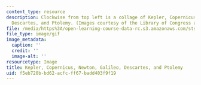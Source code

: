 ```yaml
---
content_type: resource
description: Clockwise from top left is a collage of Kepler, Copernicus, Newton, Galileo,
  Descartes, and Ptolemy. (Images courtesy of the Library of Congress and NASA.)
file: /media/https%3A/open-learning-course-data-rc.s3.amazonaws.com/sts-002-toward-the-scientific-revolution-fall-2003/f5eb720bbd62acfcff67badd403f9f19_chp_collage_gal_pto_new_kep_des_cop.gif
file_type: image/gif
image_metadata:
  caption: ''
  credit: ''
  image-alt: ''
resourcetype: Image
title: Kepler, Copernicus, Newton, Galileo, Descartes, and Ptolemy
uid: f5eb720b-bd62-acfc-ff67-badd403f9f19
---
```

